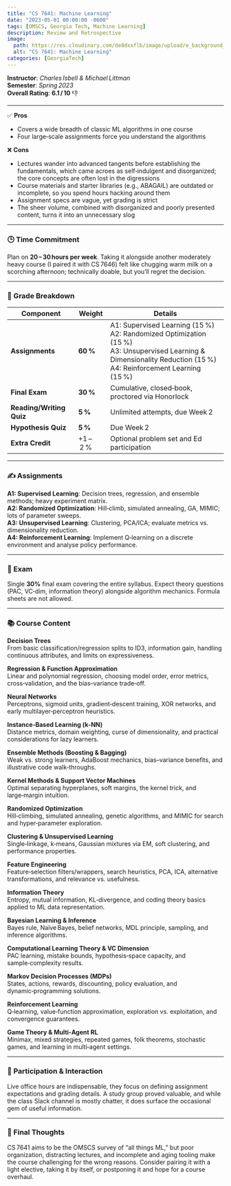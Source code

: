 ```yaml
---
title: "CS 7641: Machine Learning"
date: "2023-05-01 00:00:00 -0600"
tags: [OMSCS, Georgia Tech, Machine Learning]
description: Review and Retrospective
image:
  path: https://res.cloudinary.com/de8dxxflb/image/upload/e_background_removal/f_png/v1745382711/gatech_logo_q46ahl.jpg
  alt: "CS 7641: Machine Learning"
categories: [GeorgiaTech]
---
```


**Instructor**: *Charles Isbell & Michael Littman*  
**Semester**: *Spring 2023*  
**Overall Rating**: **6.1 / 10** 👎

---

✅ **Pros**

- Covers a wide breadth of classic ML algorithms in one course 
- Four large‑scale assignments force you understand the algorithms

❌ **Cons**

- Lectures wander into advanced tangents before establishing the fundamentals, which came acroes as self‑indulgent and disorganized; the core concepts are often lost in the digressions
- Course materials and starter libraries (e.g., ABAGAIL) are outdated or incomplete, so you spend hours hacking around them
- Assignment specs are vague, yet grading is strict 
- The sheer volume, combined with disorganized and poorly presented content, turns it into an unnecessary slog

---

### 🕒 Time Commitment

Plan on **20 – 30 hours per week**. Taking it alongside another moderately heavy course (I paired it with CS 7646) felt like chugging warm milk on a scorching afternoon; technically doable, but you’ll regret the decision.

---

### 📝 Grade Breakdown

| Component | Weight | Details |
|-----------|--------|---------|
| **Assignments** | **60 %** | A1: Supervised Learning (15 %)<br>A2: Randomized Optimization (15 %)<br>A3: Unsupervised Learning & Dimensionality Reduction (15 %)<br>A4: Reinforcement Learning (15 %) |
| **Final Exam** | **30 %** | Cumulative, closed‑book, proctored via Honorlock |
| **Reading/Writing Quiz** | **5 %** | Unlimited attempts, due Week 2 |
| **Hypothesis Quiz** | **5 %** | Due Week 2 |
| **Extra Credit** | +1 – 2 % | Optional problem set and Ed participation |

---

### ✍️ Assignments

**A1: Supervised Learning**: Decision trees, regression, and ensemble methods; heavy experiment matrix.  
**A2: Randomized Optimization**: Hill‑climb, simulated annealing, GA, MIMIC; lots of parameter sweeps.  
**A3: Unsupervised Learning**: Clustering, PCA/ICA; evaluate metrics vs. dimensionality reduction.  
**A4: Reinforcement Learning**: Implement Q‑learning on a discrete environment and analyse policy performance.

---

### 🧪 Exam

Single **30%** final exam covering the entire syllabus. Expect theory questions (PAC, VC‑dim, information theory) alongside algorithm mechanics. Formula sheets are not allowed.

---

### 📚 Course Content

**Decision Trees**  
From basic classification/regression splits to ID3, information gain, handling continuous attributes, and limits on expressiveness.

**Regression & Function Approximation**  
Linear and polynomial regression, choosing model order, error metrics, cross‑validation, and the bias–variance trade‑off.

**Neural Networks**  
Perceptrons, sigmoid units, gradient‑descent training, XOR networks, and early multilayer‑perceptron heuristics.

**Instance‑Based Learning (k‑NN)**  
Distance metrics, domain weighting, curse of dimensionality, and practical considerations for lazy learners.

**Ensemble Methods (Boosting & Bagging)**  
Weak vs. strong learners, AdaBoost mechanics, bias–variance benefits, and illustrative code walk‑throughs.

**Kernel Methods & Support Vector Machines**  
Optimal separating hyperplanes, soft margins, the kernel trick, and large‑margin intuition.

**Randomized Optimization**  
Hill‑climbing, simulated annealing, genetic algorithms, and MIMIC for search and hyper‑parameter exploration.

**Clustering & Unsupervised Learning**  
Single‑linkage, k‑means, Gaussian mixtures via EM, soft clustering, and performance properties.

**Feature Engineering**  
Feature‑selection filters/wrappers, search heuristics, PCA, ICA, alternative transformations, and relevance vs. usefulness.

**Information Theory**  
Entropy, mutual information, KL‑divergence, and coding theory basics applied to ML data representation.

**Bayesian Learning & Inference**  
Bayes rule, Naïve Bayes, belief networks, MDL principle, sampling, and inference algorithms.

**Computational Learning Theory & VC Dimension**  
PAC learning, mistake bounds, hypothesis‑space capacity, and sample‑complexity results.

**Markov Decision Processes (MDPs)**  
States, actions, rewards, discounting, policy evaluation, and dynamic‑programming solutions.

**Reinforcement Learning**  
Q‑learning, value‑function approximation, exploration vs. exploitation, and convergence guarantees.

**Game Theory & Multi‑Agent RL**  
Minimax, mixed strategies, repeated games, folk theorems, stochastic games, and learning in multi‑agent settings.


---

### 💬 Participation & Interaction

Live office hours are indispensable, they focus on defining assignment expectations and grading details. A study group proved valuable, and while the class Slack channel is mostly chatter, it does surface the occasional gem of useful information.

---

### 💭 Final Thoughts

CS 7641 aims to be the OMSCS survey of “all things ML,” but poor organization, distracting lectures, and incomplete and aging tooling make the course challenging for the wrong reasons. Consider pairing it with a light elective, taking it by itself, or postponing it and hope for a course overhaul.

